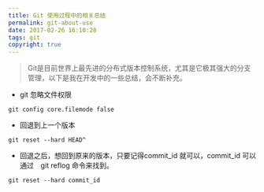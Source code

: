 ```yaml
---
title: Git 使用过程中的相关总结
permalink: git-about-use
date: 2017-02-26 16:10:28
tags: git
copyright: true
---
```

> Git是目前世界上最先进的分布式版本控制系统，尤其是它极其强大的分支管理，以下是我在开发中的一些总结，会不断补充。
<!-- more -->

- git 忽略文件权限
```
git config core.filemode false
```
- 回退到上一个版本
```
git reset --hard HEAD^
```
- 回退之后，想回到原来的版本，只要记得commit_id 就可以，commit_id 可以通过　git reflog 命令来找到。
```
git reset --hard commit_id
```
